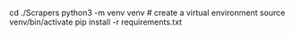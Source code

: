 cd ./Scrapers
python3 -m venv venv # create a virtual environment
source venv/bin/activate
pip install -r requirements.txt